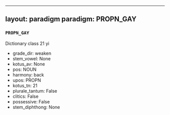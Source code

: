 
---
layout: paradigm
paradigm: PROPN_GAY
---
### ` PROPN_GAY `

Dictionary class 21 yi
* grade_dir: weaken
* stem_vowel: None
* kotus_av: None
* pos: NOUN
* harmony: back
* upos: PROPN
* kotus_tn: 21
* plurale_tantum: False
* clitics: False
* possessive: False
* stem_diphthong: None
